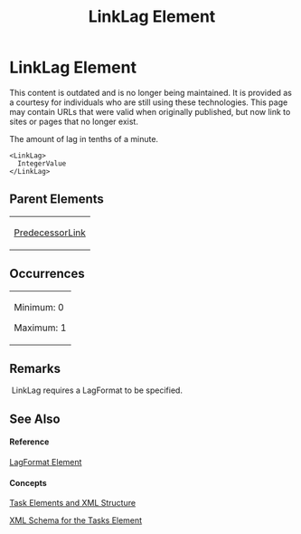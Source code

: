 ﻿---
title: LinkLag Element
TOCTitle: LinkLag Element
ms:assetid: 7c6ade5e-f175-4a2e-aa79-ee50bba4ab9c
ms:mtpsurl: https://msdn.microsoft.com/en-us/library/Bb968558(v=office.12)
ms:contentKeyID: 13188249
ms.date: 05/05/2014
mtps_version: v=office.12
f1_keywords:
- LinkLag element
---

# LinkLag Element

This content is outdated and is no longer being maintained. It is provided as a courtesy for individuals who are still using these technologies. This page may contain URLs that were valid when originally published, but now link to sites or pages that no longer exist.

The amount of lag in tenths of a minute.

    <LinkLag>
      IntegerValue
    </LinkLag>

## Parent Elements

<table>
<colgroup>
<col style="width: 100%" />
</colgroup>
<tbody>
<tr class="odd">
<td><p><a href="bb968712(v=office.12).md">PredecessorLink</a></p></td>
</tr>
</tbody>
</table>

## Occurrences

<table>
<colgroup>
<col style="width: 100%" />
</colgroup>
<tbody>
<tr class="odd">
<td><p>Minimum: 0</p>
<p>Maximum: 1</p></td>
</tr>
</tbody>
</table>

## Remarks

 LinkLag requires a LagFormat to be specified.

## See Also

#### Reference

[LagFormat Element](bb968698\(v=office.12\).md)

#### Concepts

[Task Elements and XML Structure](bb968475\(v=office.12\).md)

[XML Schema for the Tasks Element](bb968415\(v=office.12\).md)

